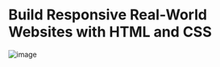 # Build Responsive Real-World Websites with HTML and CSS

![image](https://user-images.githubusercontent.com/95168051/184985433-94307859-7ef7-4c38-81d3-77f6589c7c9b.png)
